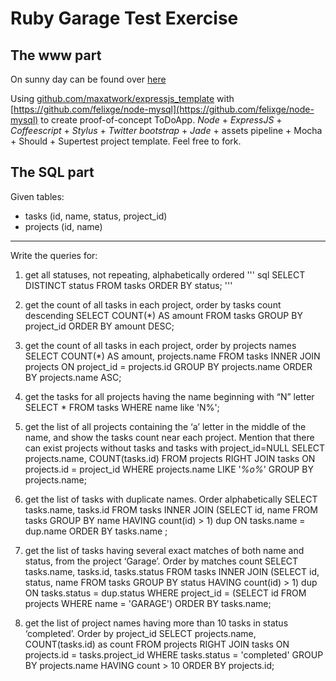 Ruby Garage Test Exercise
=========================
The www part
-------------------------

On sunny day can be found over [here](https://dashboard.dotcloud.com/applications/todoapp/logs)

Using [github.com/maxatwork/expressjs_template](https://github.com/maxatwork/expressjs_template/) with 
[https://github.com/felixge/node-mysql](https://github.com/felixge/node-mysql) to create proof-of-concept ToDoApp.
*Node* + *ExpressJS* + *Coffeescript* + *Stylus* + *Twitter bootstrap* + *Jade* + assets pipeline + Mocha + Should + Supertest project template.
Feel free to fork.

The SQL part
------------------------
Given tables:
* tasks (id, name, status, project_id)
* projects (id, name)
***
Write the queries for:

1. get all statuses, not repeating, alphabetically ordered
    ''' sql
    SELECT DISTINCT status FROM tasks ORDER BY status;
    '''
2. get the count of all tasks in each project, order by tasks count descending
    SELECT COUNT(*) AS amount FROM tasks GROUP BY project_id ORDER BY amount DESC;

3. get the count of all tasks in each project, order by projects names
    SELECT COUNT(*) AS amount, projects.name FROM tasks INNER JOIN projects ON project_id = projects.id GROUP BY projects.name ORDER BY projects.name ASC;

4. get the tasks for all projects having the name beginning with “N” letter
    SELECT * FROM tasks WHERE name like 'N%';

5. get the list of all projects containing the ‘a’ letter in the middle of the name, and show the
tasks count near each project. Mention that there can exist projects without tasks and
tasks with project_id=NULL
    SELECT projects.name, COUNT(tasks.id) FROM projects RIGHT JOIN tasks ON projects.id = project_id WHERE projects.name LIKE '_%o%_' GROUP BY projects.name;

6. get the list of tasks with duplicate names. Order alphabetically
    SELECT tasks.name, tasks.id FROM tasks INNER JOIN (SELECT id, name FROM tasks GROUP BY name HAVING count(id) > 1) dup  ON tasks.name = dup.name ORDER BY tasks.name ;

7. get the list of tasks having several exact matches of both name and status, from the
project ‘Garage’. Order by matches count
    SELECT tasks.name, tasks.id, tasks.status FROM tasks INNER JOIN (SELECT id, status, name FROM tasks GROUP BY status HAVING count(id) > 1) dup ON tasks.status = dup.status WHERE project_id = (SELECT id FROM projects WHERE name = 'GARAGE') ORDER BY tasks.name;

8. get the list of project names having more than 10 tasks in status ‘completed’. Order by
project_id
    SELECT projects.name, COUNT(tasks.id) as count FROM projects RIGHT JOIN tasks ON projects.id = tasks.project_id WHERE tasks.status = 'completed' GROUP BY projects.name HAVING count > 10 ORDER BY projects.id;
